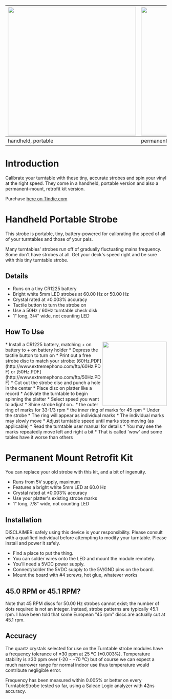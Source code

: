 |<img src='https://lh4.googleusercontent.com/-2RztI6uc--I/VFPfUW2TAMI/AAAAAAAAKiA/g87hWCyl5y0/w761-h571-no/StrobeHandheld.JPG' width='400' />|<img src='https://lh4.googleusercontent.com/-vFXDUihe0Ko/VFPfW0gNFZI/AAAAAAAAKiI/jexglRxRebs/w761-h571-no/StrobeModule.JPG' width='400' />|
|:-------------------------------------------------------------------------------------------------------------------------------------------|:-----------------------------------------------------------------------------------------------------------------------------------------|
|handheld, portable                                                                                                                          |permanent mount, retrofit kit                                                                                                             |

# Introduction #

Calibrate your turntable with these tiny, accurate strobes and spin your vinyl at the right speed. They come in a handheld, portable version and also a permanent-mount, retrofit kit version.

Purchase [here on Tindie.com](https://www.tindie.com/products/bot_thoughts/pocket-turntable-strobe/)

# Handheld Portable Strobe #

This strobe is portable, tiny, battery-powered for calibrating the speed of all of your turntables and those of your pals.

Many turntables' strobes run off of gradually fluctuating mains frequency. Some don't have strobes at all. Get your deck's speed right and be sure with this tiny turntable strobe.

## Details ##

  * Runs on a tiny CR1225 battery
  * Bright white 5mm LED strobes at 60.00 Hz or 50.00 Hz
  * Crystal rated at ±0.003% accuracy
  * Tactile button to turn the strobe on
  * Use a 50Hz / 60Hz turntable check disk
  * 1" long, 3/4" wide, not counting LED

## How To Use ##

<img src='https://lh6.googleusercontent.com/-bC_mgMrZ4JQ/Ux_lB75x8OI/AAAAAAAAJ8A/RGP_N763NXQ/w400-h533-no/2014-02-28T20-33-32.010Z-2014-02-27+13.02.45.jpg.2560x2560_q85.jpg' align='right' width='200' />
  * Install a CR1225 battery, matching + on battery to + on battery holder
  * Depress the tactile button to turn on
  * Print out a free strobe disc to match your strobe: [60Hz.PDF](http://www.extremephono.com/ftp/60Hz.PDF) or  [50Hz.PDF](http://www.extremephono.com/ftp/50Hz.PDF)
  * Cut out the strobe disc and punch a hole in the center
  * Place disc on platter like a record
  * Activate the turntable to begin spinning the platter
  * Select speed you want to adjust
  * Shine strobe light on..
    * the outer ring of marks for 33-1/3 rpm
    * the inner ring of marks for 45 rpm
  * Under the strobe
    * The ring will appear as individual marks
    * The individual marks may slowly move
  * Adjust turntable speed until marks stop moving (as applicable)
    * Read the turntable user manual for details
  * You may see the marks repeatedly move left and right a bit
    * That is called 'wow' and some tables have it worse than others

# Permanent Mount Retrofit Kit #

You can replace your old strobe with this kit, and a bit of ingenuity.

  * Runs from 5V supply, maximum
  * Features a bright white 5mm LED at 60.0 Hz
  * Crystal rated at ±0.003% accuracy
  * Use your platter's existing strobe marks
  * 1" long, 7/8" wide, not counting LED

## Installation ##

DISCLAIMER: safely using this device is your responsibility. Please consult with a qualified individual before attempting to modify your turntable. Please install and power it safely.

  * Find a place to put the thing.
  * You can solder wires onto the LED and mount the module remotely.
  * You'll need a 5VDC power supply.
  * Connect/solder the 5VDC supply to the 5V/GND pins on the board.
  * Mount the board with #4 screws, hot glue, whatever works

## 45.0 RPM or 45.1 RPM? ##
Note that 45 RPM discs for 50.00 Hz strobes cannot exist; the number of dots required is not an integer. Instead, strobe patterns are typically 45.1 rpm. I have been told that some European "45 rpm" discs are actually cut at 45.1 rpm.

## Accuracy ##
The quartz crystals selected for use on the Turntable strobe modules have a frequency tolerance of ±30 ppm at 25 ºC (±0.003%). Temperature stability is ±30 ppm over (-20 - +70 ºC) but of course we can expect a much narrower range for normal indoor use thus temperature would contribute negligible error.

Frequency has been measured within 0.005% or better on every TurntableStrobe tested so far, using a Saleae Logic analyzer with 42ns accuracy.